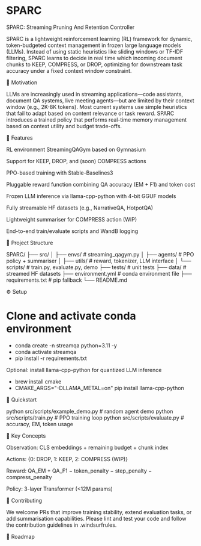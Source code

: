 # SPARC

SPARC: Streaming Pruning And Retention Controller

SPARC is a lightweight reinforcement learning (RL) framework for dynamic, token-budgeted context management in frozen large language models (LLMs). Instead of using static heuristics like sliding windows or TF-IDF filtering, SPARC learns to decide in real time which incoming document chunks to KEEP, COMPRESS, or DROP, optimizing for downstream task accuracy under a fixed context window constraint.

🚀 Motivation

LLMs are increasingly used in streaming applications—code assistants, document QA systems, live meeting agents—but are limited by their context window (e.g., 2K-8K tokens). Most current systems use simple heuristics that fail to adapt based on content relevance or task reward. SPARC introduces a trained policy that performs real-time memory management based on context utility and budget trade-offs.

🎯 Features

RL environment StreamingQAGym based on Gymnasium

Support for KEEP, DROP, and (soon) COMPRESS actions

PPO-based training with Stable-Baselines3

Pluggable reward function combining QA accuracy (EM + F1) and token cost

Frozen LLM inference via llama-cpp-python with 4-bit GGUF models

Fully streamable HF datasets (e.g., NarrativeQA, HotpotQA)

Lightweight summariser for COMPRESS action (WIP)

End-to-end train/evaluate scripts and WandB logging

📁 Project Structure

SPARC/
├── src/
│   ├── envs/              # streaming_qagym.py
│   ├── agents/            # PPO policy + summariser
│   ├── utils/             # reward, tokenizer, LLM interface
│   └── scripts/           # train.py, evaluate.py, demo
├── tests/                 # unit tests
├── data/                  # streamed HF datasets
├── environment.yml        # conda environment file
├── requirements.txt       # pip fallback
└── README.md

⚙️ Setup

# Clone and activate conda environment
- conda create -n streamqa python=3.11 -y
- conda activate streamqa
- pip install -r requirements.txt

Optional: install llama-cpp-python for quantized LLM inference
- brew install cmake
- CMAKE_ARGS="-DLLAMA_METAL=on" pip install llama-cpp-python

🧪 Quickstart

python src/scripts/example_demo.py   # random agent demo
python src/scripts/train.py          # PPO training loop
python src/scripts/evaluate.py       # accuracy, EM, token usage

🧠 Key Concepts

Observation: CLS embeddings + remaining budget + chunk index

Actions: {0: DROP, 1: KEEP, 2: COMPRESS (WIP)}

Reward: QA_EM + QA_F1 − token_penalty − step_penalty − compress_penalty

Policy: 3-layer Transformer (<12M params)

🤝 Contributing

We welcome PRs that improve training stability, extend evaluation tasks, or add summarisation capabilities. Please lint and test your code and follow the contribution guidelines in .windsurfrules.

🧭 Roadmap
